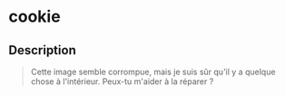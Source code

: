 # cookie
## Description
> Cette image semble corrompue, mais je suis sûr qu'il y a quelque chose à l'intérieur. Peux-tu m'aider à la réparer ?
